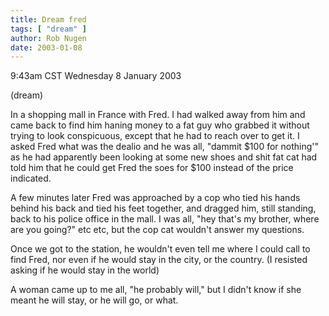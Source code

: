 ```yaml
---
title: Dream fred
tags: [ "dream" ]
author: Rob Nugen
date: 2003-01-08
---
```


<p class=date>9:43am CST Wednesday 8 January 2003</p>

<p class=note>(dream)</p>

<p class=dream>In a shopping mall in France with Fred.  I had walked
away from him and came back to find him haning money to a fat guy who
grabbed it without trying to look conspicuous, except that he had to
reach over to get it.  I asked Fred what was the dealio and he was
all, "dammit $100 for nothing'" as he had apparently been looking at
some new shoes and shit fat cat had told him that he could get Fred
the soes for $100 instead of the price indicated.</p>

<p class=dream>A few minutes later Fred was approached by a cop who
tied his hands behind his back and tied his feet together, and dragged
him, still standing, back to his police office in the mall.  I was
all, "hey that's my brother, where are you going?" etc etc, but the
cop cat wouldn't answer my questions.</p>

<p class=dream>Once we got to the station, he wouldn't even tell me
where I could call to find Fred, nor even if he would stay in the
city, or the country.  (I resisted asking if he would stay in the
world)</p>

<p class=dream>A woman came up to me all, "he probably will," but I
didn't know if she meant he will stay, or he will go, or what.</p>
